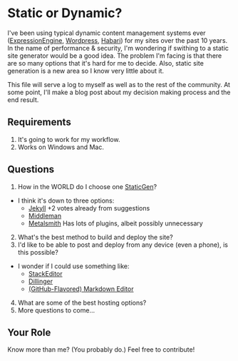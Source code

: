 # Static or Dynamic?
I've been using typical dynamic content management systems ever ([ExpressionEngine](https://ellislab.com/expressionengine), [Wordpress](https://wordpress.org/), [Habari](http://habariproject.org/en/)) for my sites over the past 10 years. In the name of performance & security, I'm wondering if swithing to a static site generator would be a good idea. The problem I'm facing is that there are so many options that it's hard for me to decide. Also, static site generation is a new area so I know very little about it.

This file will serve a log to myself as well as to the rest of the community. At some point, I'll make a blog post about my decision making process and the end result.

## Requirements
1. It's going to work for my workflow.
2. Works on Windows and Mac.


## Questions
1. How in the WORLD do I choose one [StaticGen](https://www.staticgen.com/)?
  - I think it's down to three options:
    - [Jekyll](https://jekyllrb.com/docs/home/) +2 votes already from suggestions
    - [Middleman](https://middlemanapp.com/basics/blogging/)
    - [Metalsmith](http://www.metalsmith.io/) Has lots of plugins, albeit possibly unnecessary
2. What's the best method to build and deploy the site?
3. I'd like to be able to post and deploy from any device (even a phone), is this possible?
  - I wonder if I could use something like:
    - [StackEditor](https://stackedit.io/)
    - [Dillinger](http://dillinger.io/)
    - [(GitHub-Flavored) Markdown Editor](http://jbt.github.io/markdown-editor/)
4. What are some of the best hosting options?
5. More questions to come...

## Your Role
Know more than me? (You probably do.) Feel free to contribute!
